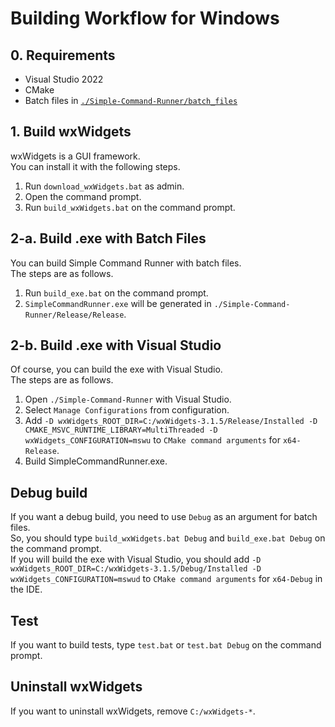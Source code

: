 # Building Workflow for Windows

## 0. Requirements
- Visual Studio 2022
- CMake
- Batch files in [`./Simple-Command-Runner/batch_files`](../batch_files)

## 1. Build wxWidgets
wxWidgets is a GUI framework.<br>
You can install it with the following steps.

1. Run `download_wxWidgets.bat` as admin.
2. Open the command prompt.
3. Run `build_wxWidgets.bat` on the command prompt.

## 2-a. Build .exe with Batch Files
You can build Simple Command Runner with batch files.<br>
The steps are as follows.

1. Run `build_exe.bat` on the command prompt.
2. `SimpleCommandRunner.exe` will be generated in `./Simple-Command-Runner/Release/Release`.

## 2-b. Build .exe with Visual Studio
Of course, you can build the exe with Visual Studio.<br>
The steps are as follows.

1. Open `./Simple-Command-Runner` with Visual Studio.
2. Select `Manage Configurations` from configuration.
4. Add `-D wxWidgets_ROOT_DIR=C:/wxWidgets-3.1.5/Release/Installed -D CMAKE_MSVC_RUNTIME_LIBRARY=MultiThreaded -D wxWidgets_CONFIGURATION=mswu` to `CMake command arguments` for `x64-Release`.
5. Build SimpleCommandRunner.exe.

## Debug build
If you want a debug build, you need to use `Debug` as an argument for batch files.<br>
So, you should type `build_wxWidgets.bat Debug` and `build_exe.bat Debug` on the command prompt.<br>
If you will build the exe with Visual Studio, you should add `-D wxWidgets_ROOT_DIR=C:/wxWidgets-3.1.5/Debug/Installed -D wxWidgets_CONFIGURATION=mswud` to `CMake command arguments` for `x64-Debug` in the IDE.

## Test
If you want to build tests, type `test.bat` or `test.bat Debug` on the command prompt.

## Uninstall wxWidgets
If you want to uninstall wxWidgets, remove `C:/wxWidgets-*`.
